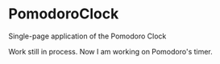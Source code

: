 # PomodoroClock
Single-page application of the Pomodoro Clock

Work still in process.
Now I am working on Pomodoro's timer.
